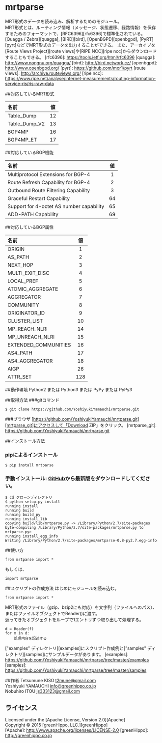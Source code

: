 mrtparse
========

MRT形式のデータを読み込み、解析するためのモジュール。  
MRT形式とは、ルーティング情報（メッセージ、状態遷移、経路情報）を保存するためのフォーマットで、[RFC6396][rfc6396]で標準化されている。  
[Quagga / Zebra][quagga], [BIRD][bird], [OpenBGPD][openbgpd], [PyRT][pyrt]などでMRT形式のデータを出力することができる。
また、アーカイブを[Route Views Project][route views]や[RIPE NCC][ripe ncc]からダウンロードすることもできる。
[rfc6396]: https://tools.ietf.org/html/rfc6396
[quagga]: http://www.nongnu.org/quagga/
[bird]: http://bird.network.cz/
[openbgpd]: http://www.openbgpd.org/
[pyrt]: https://github.com/mor1/pyrt
[route views]: http://archive.routeviews.org/
[ripe ncc]: https://www.ripe.net/analyse/internet-measurements/routing-information-service-ris/ris-raw-data

##対応しているMRT形式

|名前         |値 |
|:------------|:-:|
|Table_Dump   |12 |
|Table_Dump_V2|13 |
|BGP4MP       |16 |
|BGP4MP_ET    |17 |

##対応しているBGP機能

|名前                                    |値 |
|:---------------------------------------|:-:|
|Multiprotocol Extensions for BGP-4      |1  |
|Route Refresh Capability for BGP-4      |2  |
|Outbound Route Filtering Capability     |3  |
|Graceful Restart Capability             |64 |
|Support for 4-octet AS number capability|65 |
|ADD-PATH Capability                     |69 |

##対応しているBGP属性

|名前                |値 |
|:-------------------|:-:|
|ORIGIN              |1  |
|AS_PATH             |2  |
|NEXT_HOP            |3  |
|MULTI_EXIT_DISC     |4  |
|LOCAL_PREF          |5  |
|ATOMIC_AGGREGATE    |6  |
|AGGREGATOR          |7  |
|COMMUNITY           |8  |
|ORIGINATOR_ID       |9  |
|CLUSTER_LIST        |10 |
|MP_REACH_NLRI       |14 |
|MP_UNREACH_NLRI     |15 |
|EXTENDED_COMMUNITIES|16 |
|AS4_PATH            |17 |
|AS4_AGGREGATOR      |18 |
|AIGP                |26 |
|ATTR_SET            |128|

##動作環境
Python2 または Python3 または PyPy または PyPy3

##取得方法
###gitコマンド
    
    $ git clone https://github.com/YoshiyukiYamauchi/mrtparse.git
    
###ブラウザ
[https://github.com/YoshiyukiYamauchi/mrtparse.git][mrtparse_git]にアクセスして「Download ZIP」をクリック。
[mrtparse_git]: https://github.com/YoshiyukiYamauchi/mrtparse.git
    

##インストール方法
### pipによるインストール

    $ pip install mrtparse

### 手動インストール: [GitHub][github]から最新版をダウンロードしてください。
[github]: https://github.com/YoshiyukiYamauchi/mrtparse

    $ cd クローンディレクトリ
    $ python setup.py install
    running install
    running build
    running build_py
    running install_lib
    copying build/lib/mrtparse.py -> /Library/Python/2.7/site-packages
    byte-compiling /Library/Python/2.7/site-packages/mrtparse.py to mrtparse.pyc
    running install_egg_info
    Writing /Library/Python/2.7/site-packages/mrtparse-0.8-py2.7.egg-info


##使い方
    
    from mrtparse import *
    
もしくは、
    
    import mrtparse
    

##スクリプトの作成方法
はじめにモジュールを読み込む。
    
    from mrtparse import *
    
MRT形式のファイル（gzip、bzip2にも対応）を文字列（ファイルへのパス）、 またはファイルオブジェクトでReader()に渡す。  
返ってきたオブジェクトをループで1エントリずつ取り出して処理する。  

    
    d = Reader(f)
    for m in d:
        処理内容を記述する

["examples" ディレクトリ][examples]にスクリプト作成例と["samples" ディレクトリ][samples]にサンプルデータがあります。
[examples]: https://github.com/YoshiyukiYamauchi/mrtparse/tree/master/examples
[samples]: https://github.com/YoshiyukiYamauchi/mrtparse/tree/master/samples

##作者
Tetsumune KISO <t2mune@gmail.com>  
Yoshiyuki YAMAUCHI <info@greenhippo.co.jp>  
Nobuhiro ITOU <js333123@gmail.com>

ライセンス
----------
Licensed under the [Apache License, Version 2.0][Apache]  
Copyright &copy; 2015 [greenHippo, LLC.][greenHippo]  
[Apache]: http://www.apache.org/licenses/LICENSE-2.0
[greenHippo]: http://greenhippo.co.jp
